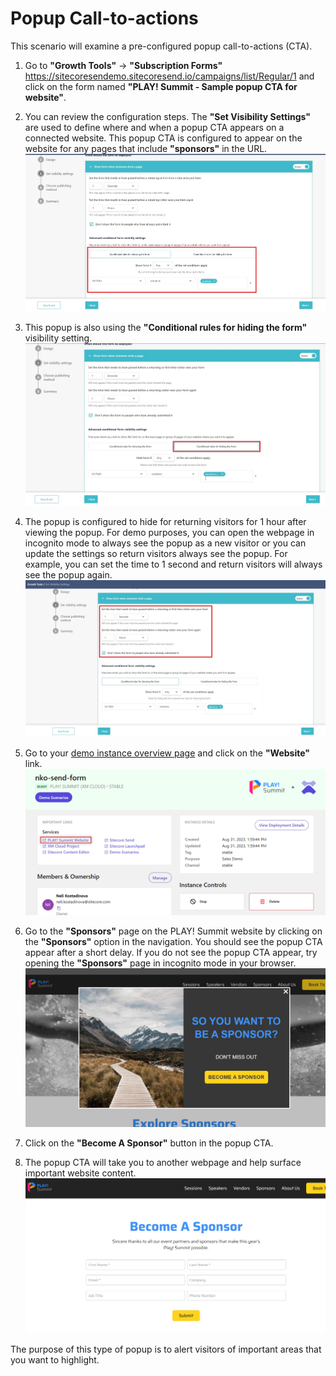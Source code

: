# Popup Call-to-actions

This scenario will examine a pre-configured popup call-to-actions (CTA).

1. Go to  **"Growth Tools"** -> **"Subscription Forms"** <https://sitecoresendemo.sitecoresend.io/campaigns/list/Regular/1> and click on the form named **"PLAY! Summit - Sample popup CTA for website"**.

1. You can review the configuration steps. The **"Set Visibility Settings"** are used to define where and when a popup CTA appears on a connected website. This popup CTA is configured to appear on the website for any pages that include **"sponsors"** in the URL.
![Visibility settings](./media/cta-website-1.jpg)

1. This popup is also using the **"Conditional rules for hiding the form"** visibility setting.
![Visibility settings](./media/cta-website-2.jpg)

1. The popup is configured to hide for returning visitors for 1 hour after viewing the popup. For demo purposes, you can open the webpage in incognito mode to always see the popup as a new visitor or you can update the settings so return visitors always see the popup. For example, you can set the time to 1 second and return visitors will always see the popup again.
![Hide for returning visitors](./media/popup-website-3.jpg)

1. Go to your [demo instance overview page](https://portal.sitecoredemo.com/instance/{{demoId}}) and click on the **"Website"** link.
![Open website](./media/popup-website-1.png)

1. Go to the **"Sponsors"** page on the PLAY! Summit website by clicking on the **"Sponsors"** option in the navigation. You should see the popup CTA appear after a short delay. If you do not see the popup CTA appear, try opening the **"Sponsors"** page in incognito mode in your browser.
![Navigate to sponsor page](./media/cta-website-3.jpg)

1. Click on the **"Become A Sponsor"** button in the popup CTA.

1. The popup CTA will take you to another webpage and help surface important website content.
![Sample List](./media/cta-website-4.jpg)

The purpose of this type of popup is to alert visitors of important areas that you want to highlight.
